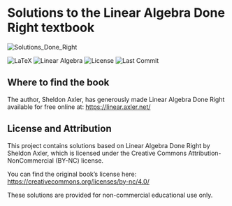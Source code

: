 # Solutions to the Linear Algebra Done Right textbook

![Solutions_Done_Right](https://github.com/user-attachments/assets/5d8e76c8-44a9-4364-adf4-a322a0fcce99)

![LaTeX](https://img.shields.io/badge/language-LaTeX-blue)
![Linear Algebra](https://img.shields.io/badge/topic-linear_algebra-brightgreen)
![License](https://img.shields.io/github/license/SupremeLordGamer/latex-linear-algebra-solutions)
![Last Commit](https://img.shields.io/github/last-commit/SupremeLordGamer/latex-linear-algebra-solutions)

## Where to find the book
The author, Sheldon Axler, has generously made Linear Algebra Done Right available for free online at:
https://linear.axler.net/

## License and Attribution
This project contains solutions based on Linear Algebra Done Right by Sheldon Axler, which is licensed under the Creative Commons Attribution-NonCommercial (BY-NC) license.

You can find the original book’s license here:
https://creativecommons.org/licenses/by-nc/4.0/

These solutions are provided for non-commercial educational use only.




